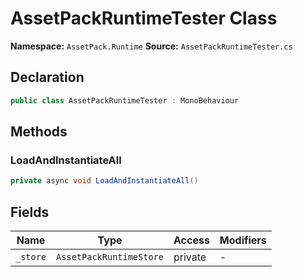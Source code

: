 # AssetPackRuntimeTester Class

**Namespace:** `AssetPack.Runtime`
**Source:** `AssetPackRuntimeTester.cs`

## Declaration

```csharp
public class AssetPackRuntimeTester : MonoBehaviour
```

## Methods

### LoadAndInstantiateAll

```csharp
private async void LoadAndInstantiateAll()
```

## Fields

| Name | Type | Access | Modifiers |
|------|------|--------|-----------|
| `_store` | `AssetPackRuntimeStore` | private | - |

